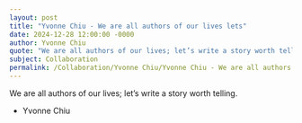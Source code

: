 ```yaml
---
layout: post
title: "Yvonne Chiu - We are all authors of our lives lets"
date: 2024-12-28 12:00:00 -0000
author: Yvonne Chiu
quote: "We are all authors of our lives; let’s write a story worth telling."
subject: Collaboration
permalink: /Collaboration/Yvonne Chiu/Yvonne Chiu - We are all authors of our lives lets
---
```


We are all authors of our lives; let’s write a story worth telling.

- Yvonne Chiu
